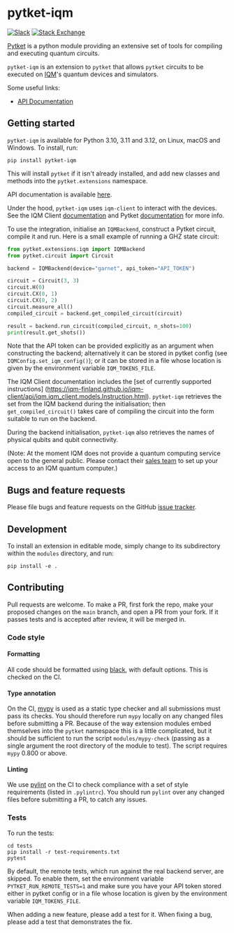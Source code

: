 # pytket-iqm

[![Slack](https://img.shields.io/badge/Slack-4A154B?style=for-the-badge&logo=slack&logoColor=white)](https://tketusers.slack.com/join/shared_invite/zt-18qmsamj9-UqQFVdkRzxnXCcKtcarLRA#)
[![Stack Exchange](https://img.shields.io/badge/StackExchange-%23ffffff.svg?style=for-the-badge&logo=StackExchange)](https://quantumcomputing.stackexchange.com/tags/pytket)

[Pytket](https://tket.quantinuum.com/api-docs/index.html) is a python module
providing an extensive set of tools for compiling and executing quantum circuits.

`pytket-iqm` is an extension to `pytket` that allows `pytket` circuits to be
executed on [IQM](https://meetiqm.com/)'s quantum devices and simulators.

Some useful links:
- [API Documentation](https://tket.quantinuum.com/extensions/pytket-iqm/)

## Getting started

`pytket-iqm` is available for Python 3.10, 3.11 and 3.12, on Linux, macOS
and Windows. To install, run:

```shell
pip install pytket-iqm
```

This will install `pytket` if it isn't already installed, and add new classes
and methods into the `pytket.extensions` namespace.

API documentation is available
[here](https://tket.quantinuum.com/extensions/pytket-iqm/).

Under the hood, `pytket-iqm` uses `iqm-client` to interact with the devices. See
the IQM Client [documentation](https://iqm-finland.github.io/iqm-client/) and
Pytket [documentation](https://tket.quantinuum.com/api-docs/) for more info.

To use the integration, initialise an `IQMBackend`, construct a Pytket circuit,
compile it and run. Here is a small example of running a GHZ state circuit:

```python
from pytket.extensions.iqm import IQMBackend
from pytket.circuit import Circuit

backend = IQMBackend(device="garnet", api_token="API_TOKEN")

circuit = Circuit(3, 3)
circuit.H(0)
circuit.CX(0, 1)
circuit.CX(0, 2)
circuit.measure_all()
compiled_circuit = backend.get_compiled_circuit(circuit)

result = backend.run_circuit(compiled_circuit, n_shots=100)
print(result.get_shots())
```

Note that the API token can be provided explicitly as an argument when
constructing the backend; alternatively it can be stored in pytket config (see
`IQMConfig.set_iqm_config()`); or it can be stored in a file whose location is
given by the environment variable `IQM_TOKENS_FILE`.

The IQM Client documentation includes the [set of currently supported
instructions]
(https://iqm-finland.github.io/iqm-client/api/iqm.iqm_client.models.Instruction.html).
`pytket-iqm` retrieves the set from the IQM backend during the initialisation;
then `get_compiled_circuit()` takes care of compiling the circuit into the
form suitable to run on the backend.

During the backend initialisation, `pytket-iqm` also retrieves the names of
physical qubits and qubit connectivity.

(Note: At the moment IQM does not provide a quantum computing service open to the 
general public. Please contact their [sales team](https://www.meetiqm.com/contact/)
to set up your access to an IQM quantum computer.)

## Bugs and feature requests

Please file bugs and feature requests on the GitHub
[issue tracker](https://github.com/CQCL/pytket-iqm/issues).

## Development

To install an extension in editable mode, simply change to its subdirectory
within the `modules` directory, and run:

```shell
pip install -e .
```

## Contributing

Pull requests are welcome. To make a PR, first fork the repo, make your proposed
changes on the `main` branch, and open a PR from your fork. If it passes
tests and is accepted after review, it will be merged in.

### Code style

#### Formatting

All code should be formatted using
[black](https://black.readthedocs.io/en/stable/), with default options. This is
checked on the CI.

#### Type annotation

On the CI, [mypy](https://mypy.readthedocs.io/en/stable/) is used as a static
type checker and all submissions must pass its checks. You should therefore run
`mypy` locally on any changed files before submitting a PR. Because of the way
extension modules embed themselves into the `pytket` namespace this is a little
complicated, but it should be sufficient to run the script `modules/mypy-check`
(passing as a single argument the root directory of the module to test). The
script requires `mypy` 0.800 or above.

#### Linting

We use [pylint](https://pypi.org/project/pylint/) on the CI to check compliance
with a set of style requirements (listed in `.pylintrc`). You should run
`pylint` over any changed files before submitting a PR, to catch any issues.

### Tests

To run the tests:

```shell
cd tests
pip install -r test-requirements.txt
pytest
```

By default, the remote tests, which run against the real backend server, are 
skipped. To enable them, set the environment variable
`PYTKET_RUN_REMOTE_TESTS=1` and make sure you have your API token stored either
in pytket config or in a file whose location is given by the environment
variable `IQM_TOKENS_FILE`.

When adding a new feature, please add a test for it. When fixing a bug, please
add a test that demonstrates the fix.

